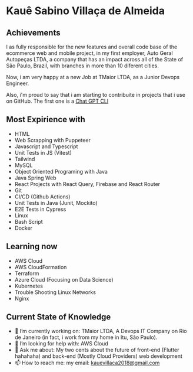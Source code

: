 # Kauê Sabino Villaça de Almeida

## Achievements

I as fully responsible for the new features and overall code base of the ecommerce web and mobile project, in my first employer, Auto Geral Autopeças LTDA, a company that has an impact across all of the State of São Paulo, Brazil, with branches in more than 10 diferent cities.

Now, i am very happy at a new Job at TMaior LTDA, as a Junior Devops Engineer.

Also, i'm proud to say that i am starting to contribuite in projects that i use on GitHub. The first one is a [Chat GPT CLI](https://github.com/kharvd/gpt-cli)

## Most Expirience with

- HTML 
- Web Scrapping with Puppeteer
- Javascript and Typescript
- Unit Tests in JS (Vitest)
- Tailwind
- MySQL
- Object Oriented Programing with Java
- Java Spring Web
- React Projects with React Query, Firebase and React Router
- Git
- CI/CD (Github Actions)
- Unit Tests in Java (Junit, Mockito)
- E2E Tests in Cypress
- Linux
- Bash Script
- Docker

## Learning now

- AWS Cloud
- AWS CloudFormation
- Terraform
- Azure Cloud (Focusing on Data Science)
- Kubernetes
- Trouble Shooting Linux Networks
- Nginx

## Current State of Knowledge

- 🔭 I’m currently working on: TMaior LTDA, A Devops IT Company on Rio de Janeiro (in fact, i work from my home in Itu, São Paulo).
- 🤔 I’m looking for help with: AWS Cloud 
- 💬 Ask me about: My two cents about the future of front-end (Flutter hahahaha) and back-end (Mostly Cloud Providers) web development 
- 📫 How to reach me: my email: kauevillaca2018@gmail.com
